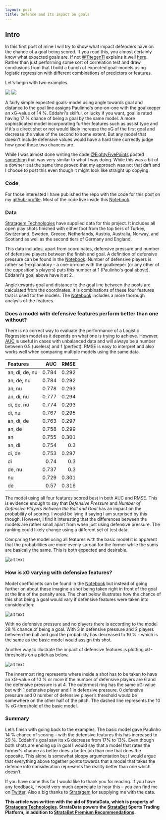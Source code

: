 ```yaml
---
layout: post
title: Defence and its impact on goals
---
```

## Intro 
In this first post of mine I will try to show what impact defenders have on the chance of a goal being scored. If you read this, you almost certainly know what expected goals are. If not [@11tegen11](https://twitter.com/11tegen11) explains it well [here](http://11tegen11.net/2015/08/14/a-close-look-at-my-new-expected-goals-model/). Rather than just performing some sort of correlation test and draw conclusions from that I build a bunch of expected goal-models using logistic regression with different combinations of predictors or features.
 
Let's begin with two examples.

![](https://github.com/karlanka/karlanka.github.io/blob/master/images/Paulinho%20defpressure%200.gif?raw=true)
![](https://github.com/karlanka/karlanka.github.io/blob/master/images/eddahri%20defpressure%204.gif?raw=true)

A fairly simple expected goals-model using angle towards goal and distance to the goal line assigns Paulinho's one-on-one with the goalkeeper an xG-value of 14 %. Eddahri's skilful, or lucky if you want, goal is rated having 17 % chance of being a goal by the same model. A more sophisticated model incorporating further features such as assist type and if it's a direct shot or not would likely increase the xG of the first goal and decrease the value of the second to some extent. But any model that doesn't include defensive values would have a hard time correctly judge how good these two chances are.

While I was almost done writing the code [@EightyFivePoints](https://twitter.com/EightyFivePoint) posted [something](http://eightyfivepoints.blogspot.co.uk/2017/09/bodies-on-line-quantifying-how.html) that was very similar to what I was doing. While this was a bit of a downer it at the same time proved that my approach was not that daft and I choose to post this even though it might look like straight up copying.

### Code
For those interested I have published the repo with the code for this post on my [github-profile](https://github.com/karlanka/). Most of the code live inside this [Notebook](https://github.com/karlanka/stratagem_projects/blob/master/defensive_features.ipynb).

### Data
[Stratagem Technologies](http://www.stratagem.co) have supplied data for this project. It includes all open play shots finished with either foot from the top tiers of Turkey, Switzerland, Sweden, Greece, Netherlands, Austria, Australia, Norway, and Scotland as well as the second tiers of Germany and England.

This data includes, apart from coordinates, defensive pressure and number of defensive players between the finish and goal. A definition of defensive pressure can be found in the [Notebook](https://github.com/karlanka/stratagem_projects/blob/master/defensive_features.ipynb). Number of defensive players is rather self-explanatory - a one-on-one with the goalkeeper (or any other of the opposition's players) puts this number at 1 (Paulinho's goal above). Eddahri's goal above have it at 2.

Angle towards goal and distance to the goal line between the posts are calculated from the coordinates. It is combinations of these four features that is used for the models. The [Notebook](https://github.com/karlanka/stratagem_projects/blob/master/defensive_features.ipynb) includes a more thorough analysis of the features.

### Does a model with defensive features perform better than one without?
There is no correct way to evaluate the performance of a Logistic Regression model as it depends on what one is trying to achieve. However, [AUC](http://www.dataschool.io/roc-curves-and-auc-explained/) is useful in cases with unbalanced data and will always be a number between 0.5 (useless) and 1 (perfect). RMSE is easy to interpret and also works well when comparing multiple models using the same data.

|Features  |AUC      |RMSE       |
|:---------|---------:|---------:|
| an, di, de, nu | 0.784 | 0.292 |
| an, de, nu | 0.784 | 0.292 |
| an, nu | 0.778 | 0.293 |
| an, di, nu | 0.777 | 0.294 |
| di, de, nu | 0.774 | 0.293 |
| di, nu | 0.767 | 0.295 |
| an, di, de | 0.763 | 0.297 |
| an, de | 0.758 | 0.299 |
| an | 0.755 | 0.301 |
| an, di | 0.754 | 0.3 |
| di, de | 0.753 | 0.297 |
| di | 0.74 | 0.3 |
| de, nu | 0.737 | 0.3 |
| nu | 0.729 | 0.301 |
| de | 0.57 | 0.316 |


The model using all four features scored best in both AUC and RMSE. This is evidence enough to say that *Defensive Pressure* and *Number of Defensive Players Between the Ball and Goal* has an impact on the probability of scoring. I would be lying if saying I am surprised by this though. However, I find it interesting that the differences between the models are rather small apart from when just using defensive pressure. The ranking could likely change using a different set of test data.

Comparing the model using all features with the basic model it is apparent that the probabilities are more evenly spread for the former while the sums are basically the same. This is both expected and desirable.

![alt text][densitycurve]

[densitycurve]: https://raw.githubusercontent.com/karlanka/karlanka.github.io/master/images/xg_density%20curves.png "density curve"

### How is xG varying with defensive features?
Model coefficients can be found in the [Notebook](https://github.com/karlanka/stratagem_projects/blob/master/defensive_features.ipynb) but instead of going further on about these imagine a shot being taken right in front of the goal at the line of the penalty area. The chart below illustrates how the chance of this shot being a goal would vary if defensive features were taken into consideration:

![alt text][xgvary]

[xgvary]: https://raw.githubusercontent.com/karlanka/karlanka.github.io/master/images/xg_change_logo.png "xG vary"

With no defensive pressure and no players there is according to the model 28 % chance of being a goal.  With 3 in defensive pressure and 2 players between the ball and goal the probability has decreased to 10 % - which is the same as the basic model would assign this shot.

Another way to illustrate the impact of defensive features is plotting xG-thresholds on a pitch as below.

![alt text][thresholds]

[thresholds]: https://raw.githubusercontent.com/karlanka/karlanka.github.io/master/images/xg_thresholds.png "xG thresholds"

The innermost ring represents where inside a shot has to be taken to have an xG-value of 10 % or more if the number of defensive players are 6 and the defensive pressure is at 4. The outermost ring has the same xG-value but with 1 defensive player and 1 in defensive pressure. 0 defensive pressure and 0 number of defensive player’s threshold would be somewhere on the other half of the pitch. The dashed line represents the 10 % xG-threshold of the basic model.

### Summary 
Let’s finish with going back to the examples. The basic model gave Paulinho 14 % chance of scoring – with the defensive features this has increased to 29 %. Eddahri's goal saw its xG decrease from 17% to 13%. Even though both shots are ending up in goal I would say that a model that rates the former's chance as better does a better job than one that does the opposite. This alone is somewhat sloppy argumentation but I would argue that everything above together points towards that a model that takes the defence into consideration represents the reality better than one which doesn’t.

If you have come this far I would like to thank you for reading. If you have any feedback, I would very much appreciate to hear this – you can find me on [Twitter](https://twitter.com/evilspacelord). Also a big thanks to [Stratagem](http://www.stratagem.co) for supplying me with the data.

**This article was written with the aid of StrataData, which is property of [Stratagem Technologies](http://www.stratagem.co). StrataData powers the [StrataBet](http://www.stratabet.com) Sports Trading Platform, in addition to [StrataBet Premium Recommendations](http://app.stratabet.com/recommendations).**
